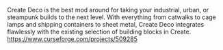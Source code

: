 Create Deco is the best mod around for taking your industrial, urban, or steampunk builds to the next level. With everything from catwalks to cage lamps and shipping containers to sheet metal, Create Deco integrates flawlessly with the existing selection of building blocks in Create.
https://www.curseforge.com/projects/509285
